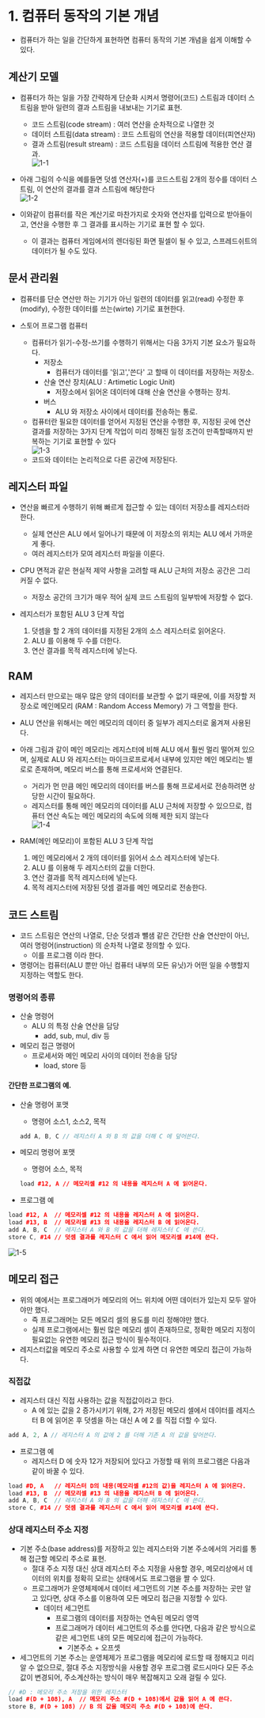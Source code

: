 # 1. 컴퓨터 동작의 기본 개념
- 컴퓨터가 하는 일을 간단하게 표현하면 컴퓨터 동작의 기본 개념을 쉽게 이해할 수 있다.                                                                                   


## 계산기 모델
- 컴퓨터가 하는 일을 가장 간략하게 단순화 시켜서 명령어(코드) 스트림과 데이터 스트림을 받아 일련의 결과 스트림을 내보내는 기기로 표현.
  - 코드 스트림(code stream)   : 여러 연산을 순차적으로 나열한 것  
  - 데이터 스트림(data stream) : 코드 스트림의 연산을 적용할 데이터(피연산자)
  - 결과 스트림(result stream) : 코드 스트림을 데이터 스트림에 적용한 연산 결과.  
![1-1]( https://github.com/martinkang/Study/blob/master/InsideMachine/img/1-1.png )



- 아래 그림의 수식을 예를들면 덧셈 연산자(+)를 코드스트림 2개의 정수를 데이터 스트림, 이 연산의 결과를 결과 스트림에 해당한다     
![1-2]( https://github.com/martinkang/Study/blob/master/InsideMachine/img/1-2.png )

- 이와같이 컴퓨터를 작은 계산기로 마찬가지로 숫자와 연산자를 입력으로 받아들이고, 연산을 수행한 후 그 결과를 표시하는 기기로 표현 할 수 있다.
  - 이 결과는 컴퓨터 게임에서의 렌더링된 화면 필셀이 될 수 있고, 스프레드쉬트의 데이터가 될 수도 있다.


## 문서 관리원
- 컴퓨터를 단순 연산만 하는 기기가 아닌 일련의 데이터를 읽고(read) 수정한 후 (modify), 수정한 데이터를 쓰는(wirte) 기기로 표현한다.

- 스토어 프로그램 컴퓨터
  - 컴퓨터가 읽기-수정-쓰기를 수행하기 위해서는 다음 3가지 기본 요소가 필요하다.
    - 저장소
      - 컴퓨터가 데이터를 '읽고','쓴다' 고 할때 이 데이터를 저장하는 저장소.
    - 산술 연산 장치(ALU : Artimetic Logic Unit)
      - 저장소에서 읽어온 데이터에 대해 산술 연산을 수행하는 장치.
    - 버스
      - ALU 와 저장소 사이에서 데이터를 전송하는 통로.
  - 컴퓨터란 필요한 데이터를 얻어서 지정된 연산을 수행한 후, 지정된 곳에 연산 결과를 저장하는 3가지 단계 작업이 미리 정해진 일정 조건이 만족할때까지 반복하는 기기로 표현할 수 있다    
![1-3]( https://github.com/martinkang/Study/blob/master/InsideMachine/img/1-3.png )
  - 코드와 데이터는 논리적으로 다른 공간에 저장된다.


## 레지스터 파일
- 연산을 빠르게 수행하기 위해 빠르게 접근할 수 있는 데이터 저장소를 레지스터라 한다.
  - 실제 연산은 ALU 에서 일어나기 때문에 이 저장소의 위치는 ALU 에서 가까운게 좋다.
  - 여러 레지스터가 모여 레지스터 파일을 이룬다.
- CPU 면적과 같은 현실적 제약 사항을 고려할 때 ALU 근처의 저장소 공간은 그리 커질 수 없다.
  - 저장소 공간의 크기가 매우 적어 실제 코드 스트림의 일부밖에 저장할 수 없다.


- 레지스터가 포함된 ALU 3 단계 작업
  1. 덧셈을 할 2 개의 데이터를 지정된 2개의 소스 레지스터로 읽어온다.
  2. ALU 를 이용해 두 수를 더한다.
  3. 연산 결과를 목적 레지스터에 넣는다.

## RAM
- 레지스터 만으로는 매우 많은 양의 데이터를 보관할 수 없기 때문에, 이를 저장할 저장소로 메인메모리 (RAM : Random Access Memory) 가 그 역할을 한다.  
- ALU 연산을 위해서는 메인 메모리의 데이터 중 일부가 레지스터로 옮겨져 사용된다.
- 아래 그림과 같이 메인 메모리는 레지스터에 비해 ALU 에서 훨씬 멀리 떨어져 있으며, 실제로 ALU 와 레지스터는 마이크로프로세서 내부에 있지만 메인 메모리는 별로로 존재하며, 메모리 버스를 통해 프로세서와 연결된다.
  - 거리가 먼 만큼 메인 메모리의 데이터를 버스를 통해 프로세서로 전송하려면 상당한 시간이 필요하다.
  - 레지스터를 통해 메인 메모리의 데이터를 ALU 근처에 저장할 수 있으므로, 컴퓨터 연산 속도는 메인 메모리의 속도에 의해 제한 되지 않는다   
![1-4]( https://github.com/martinkang/Study/blob/master/InsideMachine/img/1-4.png )


- RAM(메인 메모리)이 포함된 ALU 3 단계 작업
  1. 메인 메모리에서 2 개의 데이터를 읽어서 소스 레지스터에 넣는다.
  2. ALU 를 이용해 두 레지스터의 값을 더한다.
  3. 연산 결과를 목적 레지스터에 넣는다.
  4. 목적 레지스터에 저장된 덧셈 결과를 메인 메모리로 전송한다.


## 코드 스트림
- 코드 스트림은 연산의 나열로, 단순 덧셈과 뺄샘 같은 간단한 산술 연산만이 아닌, 여러 명령어(instruction) 의 순차적 나열로 정의할 수 있다.
    - 이를 프로그램 이라 한다.
- 명령어는 컴퓨터(ALU 뿐만 아닌 컴퓨터 내부의 모든 유닛)가 어떤 일을 수행할지 지정하는 역할도 한다.
### 명령어의 종류
  - 산술 명령어
    - ALU 의 특정 산술 연산을 담당
      - add, sub, mul, div 등
  - 메모리 접근 명령어
    - 프로세서와 메인 메모리 사이의 데이터 전송을 담당
      - load, store 등

#### 간단한 프로그램의 예.
- 산술 명령어 포맷
  - 명령어 소스1, 소스2, 목적
  ```c++
  add A, B, C // 레지스터 A 와 B 의 값을 더해 C 에 덮어쓴다.
  ```
- 메모리 명령어 포맷
  - 명령어 소스, 목적
  ```c++
  load #12, A // 메모리셀 #12 의 내용을 레지스터 A 에 읽어온다.
  ```

- 프로그램 예
```c++
load #12, A  // 메모리셀 #12 의 내용을 레지스터 A 에 읽어온다.
load #13, B  // 메모리셀 #13 의 내용을 레지스터 B 에 읽어온다.
add A, B, C  // 레지스터 A 와 B 의 값을 더해 레지스터 C 에 쓴다.
store C, #14 // 덧셈 결과를 레지스터 C 에서 읽어 메모리셀 #14에 쓴다.
```
![1-5]( https://github.com/martinkang/Study/blob/master/InsideMachine/img/1-5.png )


## 메모리 접근
- 위의 예에서는 프로그래머가 메모리의 어느 위치에 어떤 데이터가 있는지 모두 알아야만 했다.
  - 즉 프로그래머는 모든 메모리 셀의 용도를 미리 정해야만 했다.
  - 실제 프로그램에서는 훨씬 많은 메모리 셀이 존재하므로, 정확한 메모리 지정이 필요없는 유연한 메모리 접근 방식이 필수적이다.
- 레지스터값을 메모리 주소로 사용할 수 있게 하면 더 유연한 메모리 접근이 가능하다.


### 직접값
- 레지스터 대신 직접 사용하는 값을 직접값이라고 한다.
  - A 에 있는 값을 2 증가시키기 위해, 2가 저장된 메모리 셀에서 데이터를 레지스터 B 에 읽어온 후 덧셈을 하는 대신 A 에 2 를 직접 더할 수 있다.
```c++
add A, 2, A // 레지스터 A 의 값에 2 를 더해 기존 A 의 값을 덮어쓴다.
```

- 프로그램 예
  - 레지스터 D 에 숫자 12가 저장되어 있다고 가정할 때 위의 프로그램은 다음과 같이 바꿀 수 있다.
```c++
load #D, A   // 레지스터 D의 내용(메모리셀 #12의 값)을 레지스터 A 에 읽어온다.
load #13, B  // 메모리셀 #13 의 내용을 레지스터 B 에 읽어온다.
add A, B, C  // 레지스터 A 와 B 의 값을 더해 레지스터 C 에 쓴다.
store C, #14 // 덧셈 결과를 레지스터 C 에서 읽어 메모리셀 #14에 쓴다.
```


### 상대 레지스터 주소 지정
- 기본 주소(base address)를 저장하고 있는 레지스터와 기본 주소에서의 거리를 통해 접근할 메모리 주소로 표현.
  - 절대 주소 지정 대신 상대 레지스터 주소 지정을 사용할 경우, 메모리상에서 데이터의 위치를 정확히 모르는 상태에서도 프로그램을 짤 수 있다.
  - 프로그래머가 운영체제에서 데이터 세그먼트의 기본 주소를 저장하는 곳만 알고 있다면, 상대 주소를 이용하여 모든 메모리 접근을 지정할 수 있다.
    - 데이터 세그먼트
      - 프로그램의 데이터를 저장하는 연속된 메모리 영역
      - 프로그래머가 데이터 세그먼트의 주소를 안다면, 다음과 같은 방식으로 같은 세그먼트 내의 모든 메모리에 접근이 가능하다.
        - 기본주소 + 오프셋
- 세그먼트의 기본 주소는 운영체제가 프로그램을 메모리에 로드할 때 정해지고 미리 알 수 없으므로, 절대 주소 지정방식을 사용할 경우 프로그램 로드시마다 모든 주소값이 변경되어, 주소계산하는 방식이 매우 복잡해지고 오래 걸릴 수 있다.
```c++
// #D : 메모리 주소 저장을 위한 레지스터
load #(D + 108), A  // 메모리 주소 #(D + 108)에서 값을 읽어 A 에 쓴다.
store B, #(D + 108) // B 의 값을 메모리 주소 #(D + 108)에 쓴다.
```
